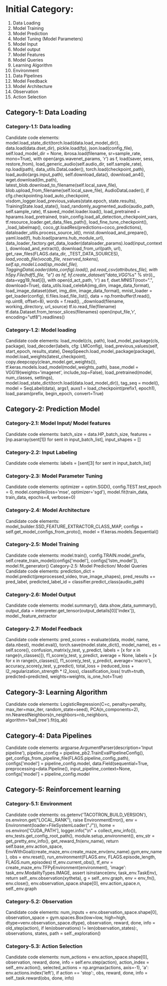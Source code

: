 # Initial Category:

1.	Data Loading
2.	Model Training
3.	Model Prediction
4.	Model Tuning (Model Parameters)
5.	Model Input
6.	Model output
7.	Model Features
8.	Model Queries
9.	Learning Algorithm
10.	 Environment
11.	 Data Pipelines
12.	 Model Feedback
13.	 Model Architecture
14.	Observation
15.	Action Selection


## Category-1: Data Loading

### Category-1.1: Data loading

Candidate code elements:
model.load_state_dict(torch.load(data.load_model_dir)), data.load(data.dset_dir), pickle.load(fp), json.load(config_file), self.load_model_dir = None, ibrosa.load(filename, sr=sample_rate, mono=True), with open(args.wavenet_params, 'r') as f, load(saver, sess, restore_from), load_generic_audio(self.audio_dir, self.sample_rate), np.load(path), data_utils.DataLoader(), torch.load(checkpoint_path), load_audio(args.input_path), self.download_data(), download_an4(), wget.download(lm_path), latest_blob.download_to_filename(self.local_save_file), blob.upload_from_filename(self.local_save_file), AudioDataLoader(), if cfg.checkpointing.load_auto_checkpoint, visdom_logger.load_previous_values(state.epoch, state.results), TrainingState.load_state(), load_randomly_augmented_audio(audio_path, self.sample_rate), tf.saved_model.loader.load(), load_pretrained = hparams.load_pretrained, train_config.load_all_detection_checkpoint_vars, tf.resource_loader.get_data_files_path(), load_fine_tune_checkpoint(), _load_labelmap(), coco_gt.loadRes(predictions=coco_predictions), dataloader_utils.process_source_id(), mnist.download_and_prepare(), yaml.load(f), hub.load(params.hub_module_url), data_loader_factory.get_data_loader(dataloader_params).load(input_context), download_and_extract(), download_from_url(path, url), get_raw_files(FLAGS.data_dir, _TEST_DATA_SOURCES), _load_vocab_file(vocab_file, reserved_tokens), self.sp_model.Load(sp_model_file), TaggingDataLoader(data_config).load(), pd.read_csv(attributes_file), with h5py.File(hdf5_file, "a") as hf, hf.create_dataset("data_VGG_%s" % str(i),, data=vgg19_feat[i]), with open(d_act_path, 'r') as f, dset.MNIST(root=".", download=True), data_utils.load_celebA(img_dim, image_data_format), load_image_dataset(dset, img_dim, image_data_format), mnist_loader = get_loader(config), tl.files.load_file_list(), data = np.frombuffer(f.read(), np.uint8, offset=8), words = f.read(), _download(filename, working_directory, url_source)
tf.io.read_file(filename)
tf.data.Dataset.from_tensor_slices(filenames)
open(input_file,'r', encoding="utf8").readlines()

### Category-1.2: Model loading

Candidate code elements:
load_model(cls, path), load_model_package(cls, package), load_decoder(labels, cfg: LMConfig), load_previous_values(self, start_epoch, results_state), DeepSpeech.load_model_package(package), model.load_weights(latest_checkpoint), copy.deepcopy(clean_model.get_weights()), tf.keras.models.load_model(model_weights_path), base_model = VGG19(weights='imagenet', include_top=False), load_pretrained(model, num_classes, settings), model.load_state_dict(torch.load(data.load_model_dir)), tag_seq = model(), model = SeqLabel(data), args1, auxs1 = load_checkpoint(prefix1, epoch1), load_param(prefix, begin_epoch, convert=True)

## Category-2: Prediction Model

### Category-2.1: Model Input/ Model features

Candidate code elements:
batch_size = data.HP_batch_size, features = [np.asarray(sent[1]) for sent in input_batch_list], input_shapes = []

### Category-2.2: Input Labeling

Candidate code elements:
labels = [sent[3] for sent in input_batch_list]

### Category-2.3: Model Parameter Tuning

Candidate code elements:
optimizer = optim.SGD(), config.TEST.test_epoch = 0, model.compile(loss='mse', optimizer='sgd'), model.fit(train_data, train_data, epochs=4, verbose=0)

### Category-2.4: Model Architecture

Candidate code elements:
model_builder.SSD_FEATURE_EXTRACTOR_CLASS_MAP, configs = self.get_model_configs_from_proto(), model = tf.keras.models.Sequential()

### Category-2.5: Model Training

Candidate code elements:
model.train(), config.TRAIN.model_prefix, self.create_train_model(configs['model'], configs['lstm_model']), model.fit_generator()
Category-2.5: Model Prediction/ Model Queries
Candidate code elements:
prediction_dict = model.predict(preprocessed_video, true_image_shapes), pred_results += pred_label, predicted_label_id = classifier.predict_class(audio_path)

### Category-2.6: Model Output

Candidate code elements:
model.summary(), data.show_data_summary(), output_data = interpreter.get_tensor(output_details[0]['index']), model._feature_extractor

### Category-2.7: Model Feedback

Candidate code elements:
pred_scores = evaluate(data, model, name, data.nbest), model.eval(), torch.save(model.state_dict(), model_name), es = self.score(), confusion_matrix(y_test, y_predict, labels = [x for x in range(n_classes)]), f1_score(y_test, y_predict, average = None, labels = [x for x in range(n_classes)], f1_score(y_test, y_predict, average='macro'), accuracy_score(y_test, y_predict), total_loss = (reduced_loss + l2_regularization_strength * l2_loss), classification_loss(
        truth=truth, predicted=predicted, weights=weights, is_one_hot=True)

## Category-3: Learning Algorithm

Candidate code elements:
LogisticRegression(C=c, penalty=penalty, max_iter=max_iter, random_state=seed), PCA(n_components=2), nn.NearestNeighbors(n_neighbors=nb_neighbors, algorithm='ball_tree').fit(q_ab)

## Category-4: Data Pipelines

Candidate code elements:
argparse.ArgumentParser(description='Input pipeline'), pipeline_config = pipeline_pb2.TrainEvalPipelineConfig(), get_configs_from_pipeline_file(FLAGS.pipeline_config_path), configs['model'] = pipeline_config.model, data.Field(sequential=True, preprocessing=data.Pipeline(), input_pipeline_context=None, configs['model'] = pipeline_config.model

## Category-5: Reinforcement learning

### Category-5.1: Environment

Candidate code elements:
os.getenv('TACOTRON_BUILD_VERSION'), os.environ.get("LOCAL_RANK"), raise EnvironmentError(), env = Environment(loader=FileSystemLoader("./")), home = os.environ['CUDA_PATH'], logger.info("\n" + collect_env_info()), env_tests.get_config_root_path(), module.setup_environment(), env_str = get_pretty_env_info(), get_reward_fn(env_name), return self.base_env.action_space, EnvWithGoal(create_maze_env.create_maze_env(env_name).gym,env_name), obs = env.reset(), run_environment(FLAGS.env, FLAGS.episode_length, FLAGS.num_episodes)
tf_env.current_obs(), tf_env = create_maze_env.TFPyEnvironment(environment), 'image': task_env.ModalityTypes.IMAGE, assert isinstance(env, task_env.TaskEnv), return self._env.observation(xytheta), g = self._env.graph, env = env_fn(), env.close(), env.observation_space.shape[0], env.action_space.n, self._env.graph

### Category-5.2: Observation

Candidate code elements:
num_inputs = env.observation_space.shape[0], observation_space = gym.spaces.Box(low=low, high=high, dtype=venv.observation_space.dtype), observation, reward, done, info = old_step(action), if len(observations) != len(observation_states):, observations, states, path = self._exploration()

### Category-5.3: Action Selection

Candidate code elements:
num_actions = env.action_space.shape[0], observation, reward, done, info = self.env.step(action), action_index = self._env.action(), selected_actions = np.argmax(actions, axis=-1), 'a': env.actions.index('left'),   if action == 'stop':, obs, reward, done, info = self._task.reward(obs, done, info)

